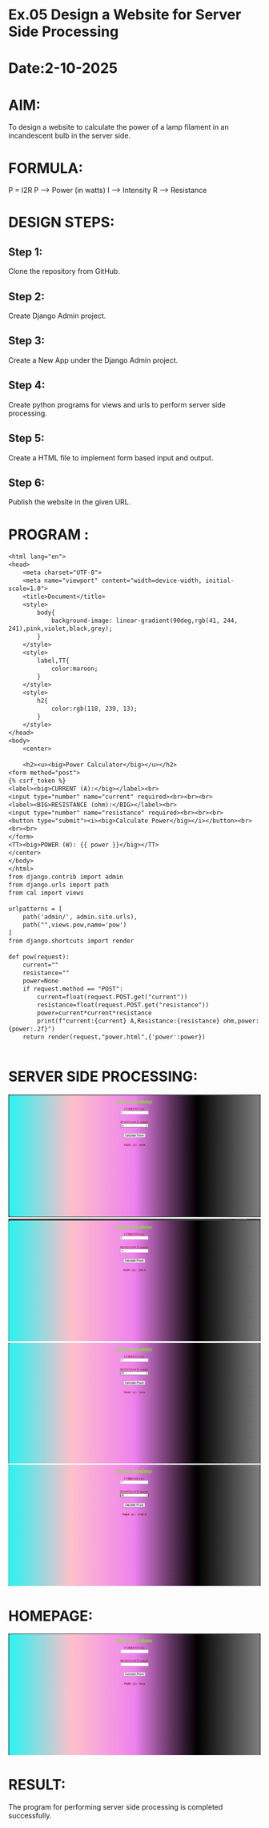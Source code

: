 # Ex.05 Design a Website for Server Side Processing
# Date:2-10-2025
# AIM:
To design a website to calculate the power of a lamp filament in an incandescent bulb in the server side.

# FORMULA:
P = I2R
P --> Power (in watts)
 I --> Intensity
 R --> Resistance

# DESIGN STEPS:
## Step 1:
Clone the repository from GitHub.

## Step 2:
Create Django Admin project.

## Step 3:
Create a New App under the Django Admin project.

## Step 4:
Create python programs for views and urls to perform server side processing.

## Step 5:
Create a HTML file to implement form based input and output.

## Step 6:
Publish the website in the given URL.

# PROGRAM :
```<!DOCTYPE html>
<html lang="en">
<head>
    <meta charset="UTF-8">
    <meta name="viewport" content="width=device-width, initial-scale=1.0">
    <title>Document</title>
    <style>
        body{
            background-image: linear-gradient(90deg,rgb(41, 244, 241),pink,violet,black,grey);
        }
    </style>
    <style>
        label,TT{
            color:maroon;
        }
    </style>
    <style>
        h2{
            color:rgb(118, 239, 13);
        }
    </style>
</head>
<body>
    <center>

    <h2><u><big>Power Calculator</big></u></h2> 
<form method="post"> 
{% csrf_token %} 
<label><big>CURRENT (A):</big></label><br> 
<input type="number" name="current" required><br><br><br>
<label><BIG>RESISTANCE (ohm):</BIG></label><br> 
<input type="number" name="resistance" required><br><br><br>
<button type="submit"><i><big>Calculate Power</big></i></button><br><br><br>
</form> 
<TT><big>POWER (W): {{ power }}</big></TT> 
</center>
</body> 
</html> 
from django.contrib import admin
from django.urls import path
from cal import views

urlpatterns = [
    path('admin/', admin.site.urls),
    path("",views.pow,name='pow')
]
from django.shortcuts import render

def pow(request):
    current=""
    resistance=""
    power=None
    if request.method == "POST":
        current=float(request.POST.get("current"))
        resistance=float(request.POST.get("resistance"))
        power=current*current*resistance
        print(f"current:{current} A,Resistance:{resistance} ohm,power:{power:.2f}")
    return render(request,"power.html",{'power':power})


```

# SERVER SIDE PROCESSING:
![alt text](<Screenshot 2025-10-03 155516.png>)
![alt text](<Screenshot 2025-10-03 155738.png>)
![alt text](<Screenshot 2025-10-04 124332.png>)
![alt text](<Screenshot 2025-10-04 124400.png>)

# HOMEPAGE:
![alt text](<Screenshot 2025-10-03 155403.png>)

# RESULT:
The program for performing server side processing is completed successfully.
